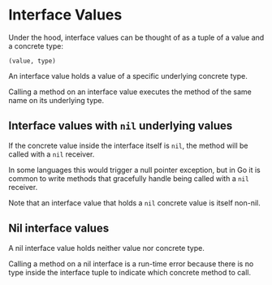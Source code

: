 # Interface Values

Under the hood, interface values can be thought of as a tuple of a value
and a concrete type:

`(value, type)`

An interface value holds a value of a specific underlying concrete type.

Calling a method on an interface value executes the method of the same name
on its underlying type.

## Interface values with `nil` underlying values

If the concrete value inside the interface itself is `nil`, the method will
be called with a `nil` receiver.

In some languages this would trigger a null pointer exception, but in Go it
is common to write methods
that gracefully handle being called with a `nil` receiver.

Note that an interface value that holds a `nil` concrete value is itself
non-nil.

## Nil interface values

A nil interface value holds neither value nor concrete type.

Calling a method on a nil interface is a run-time error because there is
no type inside the interface
tuple to indicate which concrete method to call.
